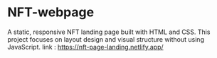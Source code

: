 # NFT-webpage
A static, responsive NFT landing page built with HTML and CSS. This project focuses on layout design and visual structure without using JavaScript.
link : https://nft-page-landing.netlify.app/
